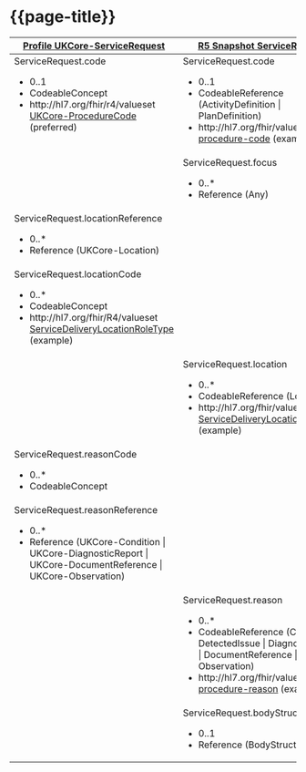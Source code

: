 # {{page-title}}

<table id="assets">
<thead>
<tr>
<th class="comparison-fhir"><a href="https://simplifier.net/guide/UK-Core-Implementation-Guide-STU3-Sequence/Home/ProfilesandExtensions/Profile-UKCore-ServiceRequest?version=1.6.0">Profile UKCore-ServiceRequest</a></th>
<th class="comparison-fhir"><a href="https://hl7.org/fhir/5.0.0-snapshot3/ServiceRequest.html">R5 Snapshot ServiceRequest</a></th>

<th class="comparison-note">Notes</th>
</tr>
</thead>
<tbody style="vertical-align:top">


<tr>
<td  class="comparison-fhir">ServiceRequest.code
<ul>
<li>0..1</li>
<li>CodeableConcept</li>
<li>http://hl7.org/fhir/r4/valueset<br><a href="https://simplifier.net/guide/UK-Core-Implementation-Guide-STU3-Sequence/Home/Terminology/AllValueSets/ValueSet-UKCore-ProcedureCode.page.md?version=current">UKCore-ProcedureCode</a> (preferred)</li>
</ul></td>
<td  class="comparison-fhir">ServiceRequest.code
<ul>
<li>0..1</li>
<li>CodeableReference (ActivityDefinition | PlanDefinition)</li>
<li>http://hl7.org/fhir/valueset<br><a href="https://hl7.org/fhir/5.0.0-snapshot3/valueset-procedure-code.html">procedure-code</a> (example)</li>
</ul></td>
</ul>
</td>
<td class="comparison-note">
<ul>
<li>Change from CodeableConcept to CodeableReference</li>
</ul>
</td>
</tr>

<tr>
<td  class="comparison-fhir">&nbsp;</td>
<td  class="comparison-fhir">ServiceRequest.focus<ul>
<li>0..*</li>
<li>Reference (Any)</li>
</ul>
</td>
<td  class="comparison-note">
<ul>
<li>New element added in R5</li>
</tr>


<tr>
<td  class="comparison-fhir">ServiceRequest.locationReference<ul>
<li>0..*</li>
<li>Reference (UKCore-Location)</li>
</ul>
</td>
<td  class="comparison-fhir">&nbsp;</td>
<td  class="comparison-note">
<ul>
<li>Element removed in R5</li>
<li>Replaced by ServiceRequest.location</li>
</ul>
</td>
</tr>

<tr>
<td  class="comparison-fhir">ServiceRequest.locationCode<ul>
<li>0..*</li>
<li>CodeableConcept</li>
<li>http://hl7.org/fhir/R4/valueset<br><a href="https://hl7.org/fhir/R4/v3/ServiceDeliveryLocationRoleType/vs.html">ServiceDeliveryLocationRoleType</a> (example)</li>
</ul>
</td>
<td  class="comparison-fhir">&nbsp;</td>
<td  class="comparison-note">
<ul>
<li>Element removed in R5</li>
<li>Replaced by ServiceRequest.location</li>
</ul>
</td>
</tr>

<tr>
<td  class="comparison-fhir">&nbsp;</td>
<td  class="comparison-fhir">ServiceRequest.location
<ul>
<li>0..*</li>
<li>CodeableReference (Location)</li>
<li>http://hl7.org/fhir/valueset<br><a href="https://terminology.hl7.org/4.0.0/ValueSet-v3-ServiceDeliveryLocationRoleType.html">ServiceDeliveryLocationRoleType</a> (example)</li>
</ul></td>
<td  class="comparison-note">
<ul>
<li>New element added in R5</li>
</ul>
</td>
</tr>


<tr>
<td  class="comparison-fhir">ServiceRequest.reasonCode<ul>
<li>0..*</li>
<li>CodeableConcept</li>
</ul>
</td>
<td  class="comparison-fhir">&nbsp;</td>
<td  class="comparison-note">
<ul>
<li>Element removed in R5</li>
<li>Replaced by ServiceRequest.reason</li>
</ul>
</td>
</tr>


<tr>
<td  class="comparison-fhir">ServiceRequest.reasonReference<ul>
<li>0..*</li>
<li>Reference (UKCore-Condition | UKCore-DiagnosticReport | UKCore-DocumentReference | UKCore-Observation)</li>
</ul>
</td>
<td  class="comparison-fhir">&nbsp;</td>
<td  class="comparison-note">
<ul>
<li>Element removed in R5</li>
<li>Replaced by ServiceRequest.reason</li>
</ul>
</td>
</tr>

<tr>
<td  class="comparison-fhir">&nbsp;</td>
<td  class="comparison-fhir">ServiceRequest.reason<ul>
<li>0..*</li>
<li>CodeableReference (Condition | DetectedIssue | DiagnosticReport | DocumentReference | Observation)</li>
<li>http://hl7.org/fhir/valueset<br><a href="https://hl7.org/fhir/5.0.0-snapshot3/valueset-procedure-reason.html">procedure-reason</a> (example)</li>
</ul>
</td>
<td  class="comparison-note">
<ul>
<li>New element added in R5</li>
</tr>


<tr>
<td  class="comparison-fhir">&nbsp;</td>
<td  class="comparison-fhir">ServiceRequest.bodyStructure<ul>
<li>0..1</li>
<li>Reference (BodyStructure)</li>
</ul>
</td>
<td  class="comparison-note">
<ul>
<li>New element added in R5</li>
</tr>





</tbody>
</table>

